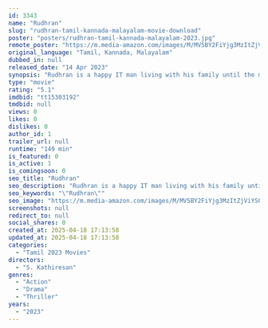 ```yaml
---
id: 3343
name: "Rudhran"
slug: "rudhran-tamil-kannada-malayalam-movie-download"
poster: "posters/rudhran-tamil-kannada-malayalam-2023.jpg"
remote_poster: "https://m.media-amazon.com/images/M/MV5BY2FiYjg3MzItZjViYS00Njg1LWIwNTktZDg1MjY0YTA2OGVlXkEyXkFqcGc@._V1_SX300.jpg"
original_language: "Tamil, Kannada, Malayalam"
dubbed_in: null
released_date: "14 Apr 2023"
synopsis: "Rudhran is a happy IT man living with his family until the moment his life is turned upside down. He comes upon a major criminal network including a businessman, Rudhran embarks on a mission to expose him the criminal network."
type: "movie"
rating: "5.1"
imdbid: "tt15303192"
tmdbid: null
views: 0
likes: 0
dislikes: 0
author_id: 1
trailer_url: null
runtime: "149 min"
is_featured: 0
is_active: 1
is_comingsoon: 0
seo_title: "Rudhran"
seo_description: "Rudhran is a happy IT man living with his family until the moment his life is turned upside down. He comes upon a major criminal network including a businessman, Rudhran embarks on a mission to expose him the criminal network."
seo_keywords: "\"Rudhran\""
seo_image: "https://m.media-amazon.com/images/M/MV5BY2FiYjg3MzItZjViYS00Njg1LWIwNTktZDg1MjY0YTA2OGVlXkEyXkFqcGc@._V1_SX300.jpg"
screenshots: null
redirect_to: null
social_shares: 0
created_at: 2025-04-18 17:13:58
updated_at: 2025-04-18 17:13:58
categories:
  - "Tamil 2023 Movies"
directors:
  - "S. Kathiresan"
genres:
  - "Action"
  - "Drama"
  - "Thriller"
years:
  - "2023"
---
```

